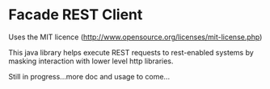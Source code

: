  Facade REST Client
======================

Uses the MIT licence (http://www.opensource.org/licenses/mit-license.php)

This java library helps execute REST requests to rest-enabled systems by masking interaction with lower level http libraries.

Still in progress...more doc and usage to come...